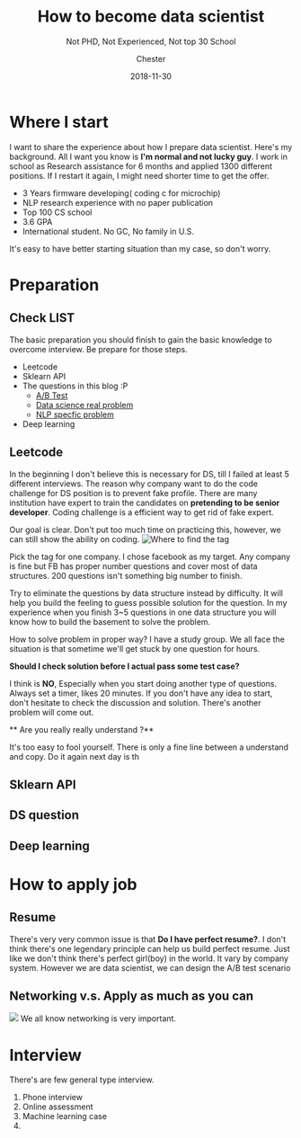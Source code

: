 ﻿---
layout:     post
title:      How to become data scientist
subtitle:   Not PHD, Not Experienced, Not top 30 School
date:       2018-11-30
author:    Chester
header-img: img/failure.jpg
catalog: true
tags:
    - Job
---
# Where I start
I want to share the experience about how I prepare data scientist. Here's my background. All I want you know is **I'm normal and not lucky guy**. I work in school as Research assistance for 6 months and applied 1300 different positions. If I restart it again, I might need shorter time to get the offer.

 - 3 Years firmware developing( coding c for microchip)
 - NLP research experience with no paper publication
 - Top 100 CS school
 - 3.6 GPA 
 - International student. No GC, No family in U.S.
 
 It's  easy to have better starting situation than my case,  so don't worry.
 
# Preparation


## Check LIST
The basic preparation you should finish to gain the basic knowledge to overcome interview. Be prepare for those steps. 
- Leetcode 
- Sklearn API
-  The questions in this blog :P
	- [A/B Test](https://chesterhsieh.github.io/2018/11/09/ABTest/)
	- [Data science real problem](https://chesterhsieh.github.io/2018/11/20/DS-Question-Collection/)
	- [NLP specfic problem](https://chesterhsieh.github.io/2018/12/02/2018-11-19-NLP_InterViewQuestion/)
- Deep learning
## Leetcode
In the beginning I don't believe this is necessary for DS, till I failed at least 5 different interviews. The reason why company want to do the code challenge for DS position is to prevent fake profile. There are many institution have expert to train the  candidates on **pretending to be senior developer**.  Coding challenge is a efficient way to get rid of fake expert. 

Our goal is clear. Don't put too much time on practicing this, however, we can still show the ability on coding. 
![
Where to find the tag](https://lh3.googleusercontent.com/y6szAzphgYGRKO2IETGBPvbP3-uWLplJZSQJEG1rxG31aFqDQq08_LYp8Xy2HTFXudayu2Gqaqhu "Tag")

Pick the tag for one company. I chose facebook as my target. Any company is fine but FB has proper number questions and cover most of data structures. 200 questions isn't something big number to finish.

Try to eliminate the questions by data structure instead by difficulty. It will help you build the feeling to guess possible solution for the question. In my experience when you finish 3~5 questions in one data structure you will know how to build the basement to solve the problem. 

How to solve problem in proper way? I have a study group. We all face the situation is that sometime we'll get stuck by one question for hours. 

**Should I check solution before I actual pass some test case?**

I think is **NO**, Especially when you start doing another type of questions. Always set a timer, likes 20 minutes. If you don't have any idea to start, don't hesitate to check the discussion and solution. There's another problem will come out.

** Are you really really understand ?**

It's too easy to fool yourself. There is only a fine line between a understand and copy. Do it again next day is th
## Sklearn API
## DS question
## Deep learning

# How to apply job
## Resume 
There's very very common issue is that  **Do I have perfect resume?**. I don't think there's one legendary principle can help us build perfect resume. Just like we don't think there's perfect girl(boy) in the world. It vary by company system. However we are data scientist, we can design the A/B test scenario

## Networking v.s. Apply as much as you can

![](https://cdn-images-1.medium.com/max/1600/1*gBLsSYp3M9gYhsgprRHVww.jpeg)
We all know networking is very important.

# Interview 
There's are few general type interview.
1. Phone interview
2. Online assessment
3. Machine learning case
4. 

<!--stackedit_data:
eyJoaXN0b3J5IjpbMTYyMzg1NzI2OCwzOTEwOTc5NjMsMTQwMz
E3ODI0OSwtMzk0MjQxNzIwLC03NDc2ODE4MDMsLTY0Njc5NzE4
NCwxMzIzOTk2NDI3LDE5OTU3NjQ4MTMsLTgyNzY4Njc3M119
-->